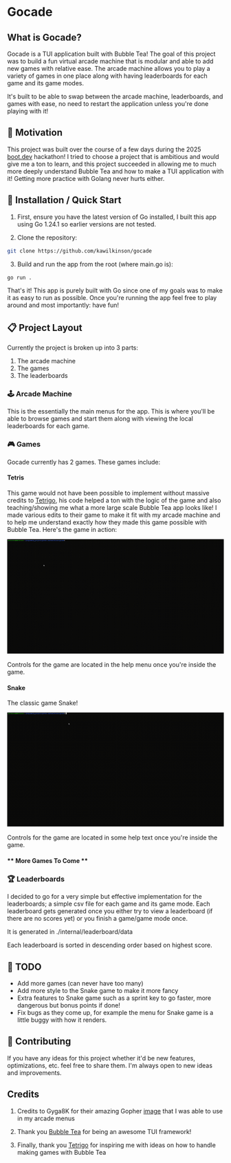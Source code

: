 # Gocade

## What is Gocade?

Gocade is a TUI application built with Bubble Tea! The goal of this project was to build a fun virtual arcade machine that is modular and able to add new games with relative ease. The arcade machine allows you to play a variety of games in one place along with having leaderboards for each game and its game modes.

It's built to be able to swap between the arcade machine, leaderboards, and games with ease, no need to restart the application unless you're done playing with it! 

## 🔔 Motivation

This project was built over the course of a few days during the 2025 [boot.dev](https://www.boot.dev/) hackathon! I tried to choose a project that is ambitious and would give me a ton to learn, and this project succeeded in allowing me to much more deeply understand Bubble Tea and how to make a TUI application with it! Getting more practice with Golang never hurts either.

## 🚀 Installation / Quick Start

1. First, ensure you have the latest version of Go installed, I built this app using Go 1.24.1 so earlier versions are not tested.

2. Clone the repository:

```sh
git clone https://github.com/kawilkinson/gocade
```

3. Build and run the app from the root (where main.go is):

```sh
go run .
```

That's it! This app is purely built with Go since one of my goals was to make it as easy to run as possible. Once you're running the app feel free to play around and most importantly: have fun!

## 📋 Project Layout

Currently the project is broken up into 3 parts:
1. The arcade machine
2. The games
3. The leaderboards 

### 🕹️ Arcade Machine
This is the essentially the main menus for the app. This is where you'll be able to browse games and start them along with viewing the local leaderboards for each game.

### 🎮 Games

Gocade currently has 2 games. These games include:

#### Tetris
This game would not have been possible to implement without massive credits to [Tetrigo](https://github.com/Broderick-Westrope/tetrigo), his code helped a ton with the logic of the game and also teaching/showing me what a more large scale Bubble Tea app looks like! I made various edits to their game to make it fit with my arcade machine and to help me understand exactly how they made this game possible with Bubble Tea. Here's the game in action:

![tetris demo](./docs/Gocade_Tetris.gif)

Controls for the game are located in the help menu once you're inside the game.

#### Snake
The classic game Snake!

![snake demo](./docs/Gocade_Snake.gif)

Controls for the game are located in some help text once you're inside the game.

#### ** More Games To Come **

### 🏆 Leaderboards
I decided to go for a very simple but effective implementation for the leaderboards; a simple csv file for each game and its game mode. Each leaderboard gets generated once you either try to view a leaderboard (if there are no scores yet) or you finish a game/game mode once. 

It is generated in ./internal/leaderboard/data

Each leaderboard is sorted in descending order based on highest score.

## 📃 TODO
- Add more games (can never have too many)
- Add more style to the Snake game to make it more fancy
- Extra features to Snake game such as a sprint key to go faster, more dangerous but bonus points if done!
- Fix bugs as they come up, for example the menu for Snake game is a little buggy with how it renders.

## 🤝 Contributing
If you have any ideas for this project whether it'd be new features, optimizations, etc. feel free to share them. I'm always open to new ideas and improvements.

## Credits
1. Credits to Gyga8K for their amazing Gopher [image](https://forum.golangbridge.org/t/image-big-gopher/3489) that I was able to use in my arcade menus

2. Thank you [Bubble Tea](https://github.com/charmbracelet/bubbletea) for being an awesome TUI framework!

3. Finally, thank you [Tetrigo](https://github.com/Broderick-Westrope/tetrigo) for inspiring me with ideas on how to handle making games with Bubble Tea
